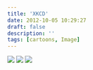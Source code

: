 ```yaml
---
title: 'XKCD'
date: 2012-10-05 10:29:27
draft: false
description: ''
tags: [cartoons, Image]
---
```


![](/shared/2012/10/sky.png) ![](/shared/2012/10/traffic_lights.gif) ![](/shared/2012/10/my_sky.png)